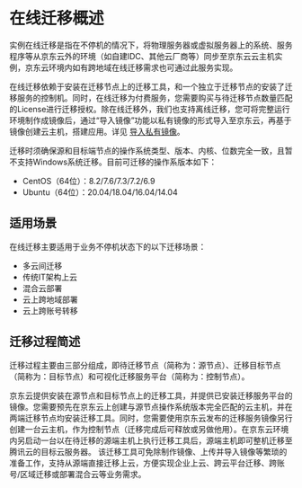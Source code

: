 # 在线迁移概述

实例在线迁移是指在不停机的情况下，将物理服务器或虚拟服务器上的系统、服务程序等从京东云外的环境（如自建IDC、其他云厂商等）同步至京东云云主机实例，京东云环境内如有跨地域在线迁移需求也可通过此服务实现。

在线迁移依赖于安装在迁移节点上的迁移工具，和一个独立于迁移节点的安装了迁移服务的控制机。同时，在线迁移为付费服务，您需要购买与待迁移节点数量匹配的License进行迁移授权。除在线迁移外，我们也支持离线迁移，您可将完整运行环境制作成镜像后，通过“导入镜像”功能以私有镜像的形式导入至京东云，再基于镜像创建云主机，搭建应用。详见 [导入私有镜像](https://docs.jdcloud.com/cn/virtual-machines/import-private-image)。

迁移时须确保源和目标端节点的操作系统类型、版本、内核、位数完全一致，且暂不支持Windows系统迁移。目前可迁移的操作系版本如下：
  * CentOS（64位）：8.2/7.6/7.3/7.2/6.9
  * Ubuntu（64位）：20.04/18.04/16.04/14.04

## 适用场景
在线迁移主要适用于业务不停机状态下的以下迁移场景：
* 多云间迁移
* 传统IT架构上云
* 混合云部署
* 云上跨地域部署
* 云上跨账号转移

## 迁移过程简述
迁移过程主要由三部分组成，即待迁移节点（简称为：源节点）、迁移目标节点（简称为：目标节点）和可视化迁移服务平台（简称为：控制节点）。

京东云提供安装在源节点和目标节点上的迁移工具，并提供已安装迁移服务平台的镜像。您需要预先在京东云上创建与源节点操作系统版本完全匹配的云主机，并在两端迁移节点均安装迁移工具。同时，您需要使用京东云发布的迁移服务镜像另行创建一台云主机，作为控制节点（迁移完成后可释放或另做他用）。在京东云环境内另启动一台以在待迁移的源端主机上执行迁移工具后，源端主机即可整机迁移至腾讯云的目标云服务器。
该迁移工具可免除制作镜像、上传并导入镜像等繁琐的准备工作，支持从源端直接迁移上云，方便实现企业上云、跨云平台迁移、跨账号/区域迁移或部署混合云等业务需求。
